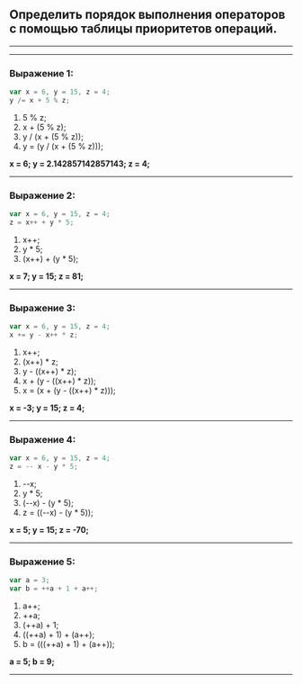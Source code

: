 ## Определить порядок выполнения операторов с помощью таблицы приоритетов операций.
___
___
### Вырaжение 1: 
```javascript
var x = 6, y = 15, z = 4; 
y /= x + 5 % z;

```
  
1.  5 % z;
2. x + (5 % z);
3. y / (x + (5 % z));
4. y = (y / (x + (5 % z)));

**x = 6; y = 2.142857142857143; z = 4;**
___

### Вырaжение 2: 
```javascript
var x = 6, y = 15, z = 4; 
z = x++ + y * 5; 
```

1. x++;
2. y * 5;
3. (x++) + (y * 5);

**x = 7; y = 15; z = 81;**
___

### Вырaжение 3: 
```javascript
var x = 6, y = 15, z = 4; 
x += y - x++ * z; 
```

1. x++;
2. (x++) * z;
3. y - ((x++) * z);
4. x + (y - ((x++) * z));
5. x = (x + (y - ((x++) * z)));

 **x = -3; y = 15; z = 4;**
___

### Вырaжение 4: 
```javascript
var x = 6, y = 15, z = 4; 
z = -- x - y * 5; 
```

1. --x;
2. y * 5;
3. (--x) - (y * 5);
4. z = ((--x) - (y * 5));

**x = 5; y = 15; z = -70;**
___

### Вырaжение 5: 
```javascript
var a = 3;  
var b = ++a + 1 + a++;
```

1. a++;
2. ++a;
3. (++a) + 1;
4. ((++a) + 1) + (a++);
5. b = (((++a) + 1) + (a++));

**a = 5; b = 9;**
___